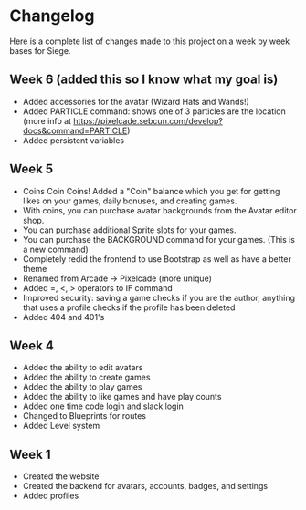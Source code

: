 # Changelog

Here is a complete list of changes made to this project on a week by week bases for Siege.

## Week 6 (added this so I know what my goal is)

- Added accessories for the avatar (Wizard Hats and Wands!)
- Added PARTICLE command: shows one of 3 particles are the location (more info at https://pixelcade.sebcun.com/develop?docs&command=PARTICLE)
- Added persistent variables

## Week 5

- Coins Coin Coins! Added a "Coin" balance which you get for getting likes on your games, daily bonuses, and creating games.
- With coins, you can purchase avatar backgrounds from the Avatar editor shop.
- You can purchase additional Sprite slots for your games.
- You can purchase the BACKGROUND command for your games. (This is a new command)
- Completely redid the frontend to use Bootstrap as well as have a better theme
- Renamed from Arcade -> Pixelcade (more unique)
- Added =, <, > operators to IF command
- Improved security: saving a game checks if you are the author, anything that uses a profile checks if the profile has been deleted
- Added 404 and 401's

## Week 4

- Added the ability to edit avatars
- Added the ability to create games
- Added the ability to play games
- Added the ability to like games and have play counts
- Added one time code login and slack login
- Changed to Blueprints for routes
- Added Level system

## Week 1

- Created the website
- Created the backend for avatars, accounts, badges, and settings
- Added profiles
